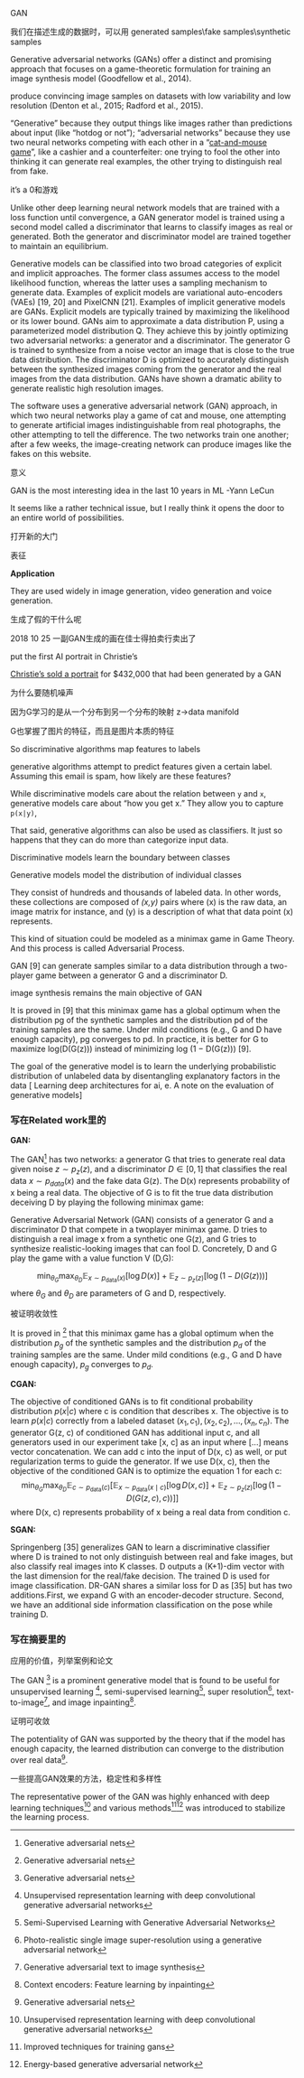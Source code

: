 GAN



我们在描述生成的数据时，可以用 generated samples\fake samples\synthetic samples



Generative adversarial networks (GANs) offer a distinct and promising approach that focuses on a game-theoretic formulation for training an image synthesis model (Goodfellow et al., 2014).





produce convincing image samples on datasets with low variability and low resolution (Denton et al., 2015; Radford et al., 2015).





“Generative” because they output things like images rather than predictions about input (like “hotdog or not”); “adversarial networks” because they use two neural networks competing with each other in a “[cat-and-mouse game](https://www.nytimes.com/interactive/2018/01/02/technology/ai-generated-photos.html)”, like a cashier and a counterfeiter: one trying to fool the other into thinking it can generate real examples, the other trying to distinguish real from fake.



it’s a 0和游戏



Unlike other deep learning neural network models that are trained with a loss function until convergence, a GAN generator model is trained using a second model called a discriminator that learns to classify images as real or generated. Both the generator and discriminator model are trained together to maintain an equilibrium.



Generative models can be classified into two broad categories of explicit and implicit approaches. The former class assumes access to the model likelihood function, whereas the latter uses a sampling mechanism to generate data. Examples of explicit models are variational auto-encoders (VAEs) [19, 20] and PixelCNN [21]. Examples of implicit generative models are GANs. Explicit models are typically trained by maximizing the likelihood or its lower bound. GANs aim to approximate a data distribution P, using a parameterized model distribution Q. They achieve this by jointly optimizing two adversarial networks: a generator and a discriminator. The generator G is trained to synthesize from a noise vector an image that is close to the true data distribution. The discriminator D is optimized to accurately distinguish between the synthesized images coming from the generator and the real images from the data distribution. GANs have shown a dramatic ability to generate realistic high resolution images.





The software uses a generative adversarial network (GAN) approach, in which two neural networks play a game of cat and mouse, one attempting to generate artificial images indistinguishable from real photographs, the other attempting to tell the difference. The two networks train one another; after a few weeks, the image-creating network can produce images like the fakes on this website.



意义

GAN is the most interesting idea in the last 10 years in ML -Yann LeCun



It seems like a rather technical issue, but I really think it opens the door to an entire world of possibilities.

打开新的大门

表征



**Application**

They are used widely in image generation, video generation and voice generation.



生成了假的干什么呢

2018 10 25 一副GAN生成的画在佳士得拍卖行卖出了

put the first AI portrait in Christie’s

[Christie’s sold a portrait](https://www.theverge.com/2018/10/23/18013190/ai-art-portrait-auction-christies-belamy-obvious-robbie-barrat-gans) for $432,000 that had been generated by a GAN



为什么要随机噪声

因为G学习的是从一个分布到另一个分布的映射 z->data manifold

G也掌握了图片的特征，而且是图片本质的特征





So discriminative algorithms map features to labels

generative algorithms attempt to predict features given a certain label. Assuming this email is spam, how likely are these features? 

While discriminative models care about the relation between `y` and `x`, generative models care about “how you get x.” They allow you to capture `p(x|y)`,



That said, generative algorithms can also be used as classifiers. It just so happens that they can do more than categorize input data.



Discriminative models learn the boundary between classes

Generative models model the distribution of individual classes







They consist of hundreds and thousands of labeled data. In other words, these collections are composed of *(x,y)* pairs where (x) is the raw data, an image matrix for instance, and (y) is a description of what that data point (x) represents.





This kind of situation could be modeled as a minimax game in Game Theory. And this process is called Adversarial Process.





GAN [9] can generate samples similar to a data distribution through a two-player game between a generator G and a discriminator D.

image synthesis remains the main objective of GAN





It is proved in [9] that this minimax game has a global optimum when the distribution pg of the synthetic samples and the distribution pd of the training samples are the same. Under mild conditions (e.g., G and D have enough capacity), pg converges to pd. In practice, it is better for G to maximize log(D(G(z))) instead of minimizing log (1 − D(G(z))) [9].



The goal of the generative model is to learn the underlying probabilistic distribution of unlabeled data by disentangling explanatory factors in the data [ Learning deep architectures for ai, e. A note on the evaluation of generative models]



### 写在Related work里的

**GAN:**

The GAN[^1] has two networks: a generator G that tries to generate real data given noise $z \sim p_z(z)$, and a discriminator $D \in [0, 1]$ that classifies the real data $x \sim p_{data}(x)$ and the fake data G(z). The D(x) represents probability of x being a real data. The objective of G is to fit the true data distribution deceiving D by playing the following minimax game:





Generative Adversarial Network (GAN) consists of a generator G and a discriminator D that compete in a twoplayer minimax game. D tries to distinguish a real image x from a synthetic one G(z), and G tries to synthesize realistic-looking images that can fool D. Concretely, D and G play the game with a value function V (D,G): 




$$
\min _{\theta_{G}} \max _{\theta_{D}} \mathbb{E}_{x \sim p_{\text {data}}(x)}[\log D(x)]+\mathbb{E}_{z \sim p_{z}(z)}[\log (1-D(G(z)))]
$$
where $\theta_G$ and $\theta_D$ are parameters of G and D, respectively.



被证明收敛性

It is proved in [^1] that this minimax game has a global optimum when the distribution $p_g$ of the synthetic samples and the distribution $p_d$ of the training samples are the same. Under mild conditions (e.g., G and D have enough capacity), $p_g$ converges to $p_d$.





**CGAN:**

The objective of conditioned GANs is to fit conditional probability distribution $p(x|c)$ where c is condition that describes x. The objective is to learn $p(x|c)$ correctly from a labeled dataset $(x_1, c_1),(x_2, c_2), ...,(x_n, c_n)$. The generator G(z, c) of conditioned GAN has additional input c, and all generators used in our experiment take [x, c] as an input where [...] means vector concatenation. We can add c into the input of D(x, c) as well, or put regularization terms to guide the generator. If we use D(x, c), then the objective of the conditioned GAN is to optimize the equation 1 for each c:
$$
\min _{\theta_{G}} \max _{\theta_{D}} \mathbb{E}_{c \sim p_{\text {data}}(c)}\left[\mathbb{E}_{x \sim p_{\text {data}}(x \mid c)}[\log D(x, c)]+\mathbb{E}_{z \sim p_{z}(z)}[\log (1-D(G(z, c), c))]\right]
$$
where D(x, c) represents probability of x being a real data from condition c.



**SGAN:**

Springenberg [35] generalizes GAN to learn a discriminative classifier where D is trained to not only distinguish between real and fake images, but also classify real images into K classes. D outputs a (K+1)-dim vector with the last dimension for the real/fake decision. The trained D is used for image classification. DR-GAN shares a similar loss for D as [35] but has two additions.First, we expand G with an encoder-decoder structure. Second, we have an additional side information classification on the pose while training D.





### 写在摘要里的

应用的价值，列举案例和论文

The GAN [^1] is a prominent generative model that is found to be useful for unsupervised learning [^2], semi-supervised learning[^3], super resolution[^4], text-to-image[^5], and image inpainting[^6]. 

证明可收敛

The potentiality of GAN was supported by the theory that if the model has enough capacity, the learned distribution can converge to the distribution over real data[^1]. 

一些提高GAN效果的方法，稳定性和多样性

The representative power of the GAN was highly enhanced with deep learning techniques[^2] and various methods[^7][^8] was introduced to stabilize the learning process.



[^1]: Generative adversarial nets
[^2]: Unsupervised representation learning with deep convolutional generative adversarial networks
[^3]: Semi-Supervised Learning with Generative Adversarial Networks
[^4]: Photo-realistic single image super-resolution using a generative adversarial network
[^5]: Generative adversarial text to image synthesis
[^6]: Context encoders: Feature learning by inpainting
[^7]: Improved techniques for training gans
[^8]: Energy-based generative adversarial network

